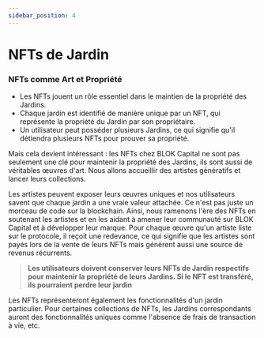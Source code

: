 ```yaml
---
sidebar_position: 4
---
```


# NFTs de Jardin

### NFTs comme Art et Propriété

- Les NFTs jouent un rôle essentiel dans le maintien de la propriété des Jardins.
- Chaque jardin est identifié de manière unique par un NFT, qui représente la propriété du Jardin par son propriétaire.
- Un utilisateur peut posséder plusieurs Jardins, ce qui signifie qu'il détiendra plusieurs NFTs pour prouver sa propriété.

Mais cela devient intéressant : les NFTs chez BLOK Capital ne sont pas seulement une clé pour maintenir la propriété des Jardins, ils sont aussi de véritables œuvres d'art.
Nous allons accueillir des artistes génératifs et lancer leurs collections.

Les artistes peuvent exposer leurs œuvres uniques et nos utilisateurs savent que chaque jardin a une vraie valeur attachée. Ce n'est pas juste un morceau de code sur la blockchain. Ainsi, nous ramenons l'ère des NFTs en soutenant les artistes et en les aidant à amener leur communauté sur BLOK Capital et à développer leur marque. Pour chaque œuvre qu'un artiste liste sur le protocole, il reçoit une redevance, ce qui signifie que les artistes sont payés lors de la vente de leurs NFTs mais génèrent aussi une source de revenus récurrents.

> **Les utilisateurs doivent conserver leurs NFTs de Jardin respectifs pour maintenir la propriété de leurs Jardins. Si le NFT est transféré, ils pourraient perdre leur jardin**

Les NFTs représenteront également les fonctionnalités d'un jardin particulier. Pour certaines collections de NFTs, les Jardins correspondants auront des fonctionnalités uniques comme l'absence de frais de transaction à vie, etc. 